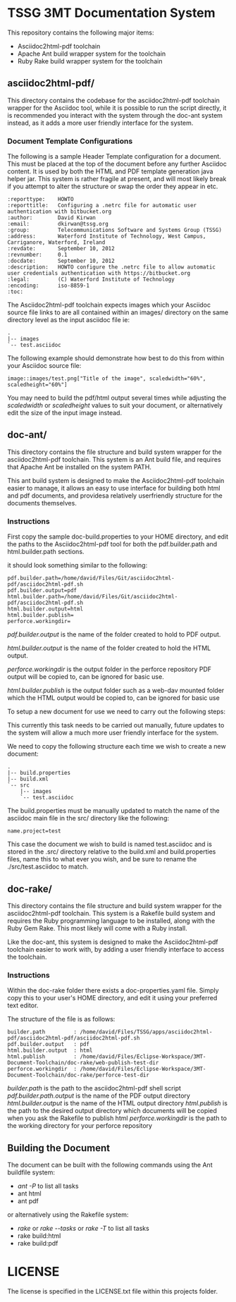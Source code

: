 # TSSG 3MT Documentation System
This repository contains the following major items:

- Asciidoc2html-pdf toolchain 
- Apache Ant build wrapper system for the toolchain
- Ruby Rake build wrapper system for the toolchain


## asciidoc2html-pdf/
This directory contains the codebase for the asciidoc2html-pdf toolchain wrapper for the Asciidoc tool, while it is possible to run
the script directly, it is recommended you interact with the system through the doc-ant system instead, as it adds
a more user friendly interface for the system.


### Document Template Configurations
The following is a sample Header Template configuration for a document. This must be placed at the top of the document
before any further Asciidoc content. It is used by both the HTML and PDF template generation java helper jar.
This system is rather fragile at present, and will most likely break if you attempt to alter the structure or swap
the order they appear in etc.


    :reporttype:    HOWTO
    :reporttitle:   Configuring a .netrc file for automatic user authentication with bitbucket.org
    :author:        David Kirwan
    :email:         dkirwan@tssg.org
    :group:         Telecommunications Software and Systems Group (TSSG)
    :address:       Waterford Institute of Technology, West Campus, Carriganore, Waterford, Ireland 
    :revdate:       September 10, 2012
    :revnumber:     0.1
    :docdate:       September 10, 2012
    :description:   HOWTO configure the .netrc file to allow automatic user credentials authentication with https://bitbucket.org
    :legal:         (C) Waterford Institute of Technology
    :encoding:      iso-8859-1
    :toc:

The Asciidoc2html-pdf toolchain expects images which your Asciidoc source file links to are all contained within an images/
directory on the same directory level as the input asciidoc file ie:

    .
    |-- images
    `-- test.asciidoc

The following example should demonstrate how best to do this from within your Asciidoc source file:

    image::images/test.png["Title of the image", scaledwidth="60%", scaledheight="60%"]

You may need to build the pdf/html output several times while adjusting the _scaledwidth_ or _scaledheight_ values to suit
your document, or alternatively edit the size of the input image instead.

## doc-ant/
This directory contains the file structure and build system wrapper for the asciidoc2html-pdf toolchain. This system is an Ant
build file, and requires that Apache Ant be installed on the system PATH.

This ant build system is designed to make the Asciidoc2html-pdf toolchain easier to manage, it allows an easy to use
interface for building both html and pdf documents, and providesa relatively userfriendly structure for the documents
themselves.

### Instructions
First copy the sample doc-build.properties to your HOME directory, and edit the paths to the Asciidoc2html-pdf
tool for both the pdf.builder.path and html.builder.path sections.

it should look something similar to the following:

    pdf.builder.path=/home/david/Files/Git/asciidoc2html-pdf/asciidoc2html-pdf.sh
    pdf.builder.output=pdf
    html.builder.path=/home/david/Files/Git/asciidoc2html-pdf/asciidoc2html-pdf.sh
    html.builder.output=html
    html.builder.publish=
    perforce.workingdir=

_pdf.builder.output_ is the name of the folder created to hold to PDF output.

_html.builder.output_ is the name of the folder created to hold the HTML output.

_perforce.workingdir_ is the output folder in the perforce repository PDF output will be copied to, can be ignored for basic use.

_html.builder.publish_ is the output folder such as a web-dav mounted folder which the HTML output would be copied to, can be ignored for basic use

To setup a new document for use we need to carry out the following steps:

This currently this task needs to be carried out manually, future updates to the system will allow
a much more user friendly interface for the system.

We need to copy the following structure each time we wish to create a new document:

    .
    |-- build.properties
    |-- build.xml
    `-- src
        |-- images
        `-- test.asciidoc

The build.properties must be manually updated to match the name of the asciidoc main file in the src/ directory like the following:

    name.project=test

This case the document we wish to build is named test.asciidoc and is stored in the .src/ directory relative to the build.xml and
build.properties files, name this to what ever you wish, and be sure to rename the ./src/test.asciidoc to match.


## doc-rake/
This directory contains the file structure and build system wrapper for the asciidoc2html-pdf toolchain. This system is a Rakefile
build system and requires the Ruby programming language to be installed, along with the Ruby Gem Rake. This most likely will come 
with a Ruby install.

Like the doc-ant, this system is designed to make the Asciidoc2html-pdf toolchain easier to work with, by adding a user friendly
interface to access the toolchain.

### Instructions
Within the doc-rake folder there exists a doc-properties.yaml file. Simply copy this to your user's HOME directory, and edit it
using your preferred text editor. 

The structure of the file is as follows:

    builder.path         : /home/david/Files/TSSG/apps/asciidoc2html-pdf/asciidoc2html-pdf/asciidoc2html-pdf.sh
    pdf.builder.output   : pdf
    html.builder.output  : html
    html.publish         : /home/david/Files/Eclipse-Workspace/3MT-Document-Toolchain/doc-rake/web-publish-test-dir
    perforce.workingdir  : /home/david/Files/Eclipse-Workspace/3MT-Document-Toolchain/doc-rake/perforce-test-dir


_builder.path_ is the path to the asciidoc2html-pdf shell script
_pdf.builder.path.output_ is the name of the PDF output directory
_html.builder.output_ is the name of the HTML output directory
_html.publish_ is the path to the desired output directory which documents will be copied when you ask the Rakefile to publish html
_perforce.workingdir_ is the path to the working directory for your perforce repository


## Building the Document
The document can be built with the following commands using the Ant buildfile system:

- _ant -P_ to list all tasks
- ant html
- ant pdf

or alternatively using the Rakefile system:

- _rake_ or _rake --tasks_ or _rake -T_ to list all tasks
- rake build:html
- rake build:pdf

# LICENSE
The license is specified in the LICENSE.txt file within this projects folder.
